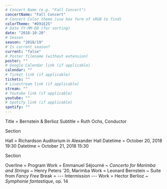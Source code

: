 ```yaml
---
# Concert Name (e.g. "Fall Concert")
concertName: "Fall Concert"
# Concert Color theme (use hex form of sRGB to find)
colorTheme: "#D91E25"
# Date YY-MM-DD (for sorting)
date: "2018-10-20"
# Season
season: "2018/19"
# Is current season?
current: "false"
# Poster filename (without extension)
poster: ""
# Google Calendar link (if applicable)
calendar: ""
# Ticket link (if applicable)
tickets: ""
# Livestream link (if applicable)
stream: ""
# Youtube link (if applicable)
youtube: ""
# Spotify link (if applicable)
spotify: ""
---
```

Title = Bernstein & Berlioz
Subtitle = Ruth Ochs, Conductor

Section

Hall = Richardson Auditorium in Alexander Hall
Datetime = October 20, 2018 19:30
Datetime = October 21, 2018 15:30

Section

Overline = Program
Work = Emmanuel Séjourné ~ *Concerto for Marimba and Strings* ~ Henry Peters '20, Marimba
Work = Leonard Bernstein ~ Suite from *Fancy Free*
Break = --- Intermission ---
Work = Hector Berlioz ~ *Symphonie fantastique*, op. 14
